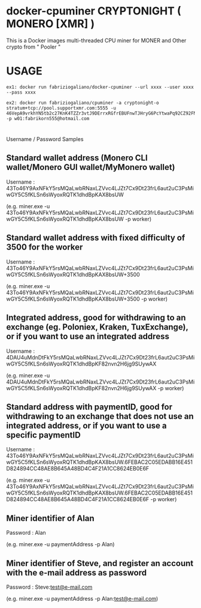 # docker-cpuminer CRYPTONIGHT ( MONERO [XMR] )
This is a Docker images multi-threaded CPU miner for MONER and Other crypto from " Pooler "


# USAGE
```
ex1: docker run fabriziogaliano/docker-cpuminer --url xxxx --user xxxx --pass xxxx

ex2: docker run fabriziogaliano/cpuminer -a cryptonight-o stratum+tcp://pool.supportxmr.com:5555 -u 46VepA9vrkhYN5tb2c27KnK4TZZr3vtJ9DErrxRGfrEBUFnwTJHryG6PcYtwaPq92CZ92FNDd5r5iTTy9V6cXxtn4hRPDcz -p w01:fabrikorn555@hotmail.com
```
#

Username / Password Samples
## Standard wallet address (Monero CLI wallet/Monero GUI wallet/MyMonero wallet)
Username : 43To46Y9AxNFkY5rsMQaLwbRNaxLZVvc4LJZt7Cx9Dt23frL6aut2uC3PsMiwGY5C5fKLSn6sWyoxRQTK1dhdBpKAX8bsUW

(e.g. miner.exe -u 43To46Y9AxNFkY5rsMQaLwbRNaxLZVvc4LJZt7Cx9Dt23frL6aut2uC3PsMiwGY5C5fKLSn6sWyoxRQTK1dhdBpKAX8bsUW -p worker)
## Standard wallet address with fixed difficulty of 3500 for the worker
Username : 43To46Y9AxNFkY5rsMQaLwbRNaxLZVvc4LJZt7Cx9Dt23frL6aut2uC3PsMiwGY5C5fKLSn6sWyoxRQTK1dhdBpKAX8bsUW+3500

(e.g. miner.exe -u 43To46Y9AxNFkY5rsMQaLwbRNaxLZVvc4LJZt7Cx9Dt23frL6aut2uC3PsMiwGY5C5fKLSn6sWyoxRQTK1dhdBpKAX8bsUW+3500 -p worker)
## Integrated address, good for withdrawing to an exchange (eg. Poloniex, Kraken, TuxExchange), or if you want to use an integrated address
Username : 4DAU4uMdnDtFkY5rsMQaLwbRNaxLZVvc4LJZt7Cx9Dt23frL6aut2uC3PsMiwGY5C5fKLSn6sWyoxRQTK1dhdBpKF82nvn2H6jg9SUywAX

(e.g. miner.exe -u 4DAU4uMdnDtFkY5rsMQaLwbRNaxLZVvc4LJZt7Cx9Dt23frL6aut2uC3PsMiwGY5C5fKLSn6sWyoxRQTK1dhdBpKF82nvn2H6jg9SUywAX -p worker)
## Standard address with paymentID, good for withdrawing to an exchange that does not use an integrated address, or if you want to use a specific paymentID
Username : 43To46Y9AxNFkY5rsMQaLwbRNaxLZVvc4LJZt7Cx9Dt23frL6aut2uC3PsMiwGY5C5fKLSn6sWyoxRQTK1dhdBpKAX8bsUW.6FEBAC2C05EDABB16E451D824894CC48AE8B645A48BD4C4F21A1CC8624EB0E6F

(e.g. miner.exe -u 43To46Y9AxNFkY5rsMQaLwbRNaxLZVvc4LJZt7Cx9Dt23frL6aut2uC3PsMiwGY5C5fKLSn6sWyoxRQTK1dhdBpKAX8bsUW.6FEBAC2C05EDABB16E451D824894CC48AE8B645A48BD4C4F21A1CC8624EB0E6F -p worker)
## Miner identifier of Alan
Password : Alan

(e.g. miner.exe -u paymentAddress -p Alan)
## Miner identifier of Steve, and register an account with the e-mail address as password
Password : Steve:test@e-mail.com

(e.g. miner.exe -u paymentAddress -p Alan:test@e-mail.com)